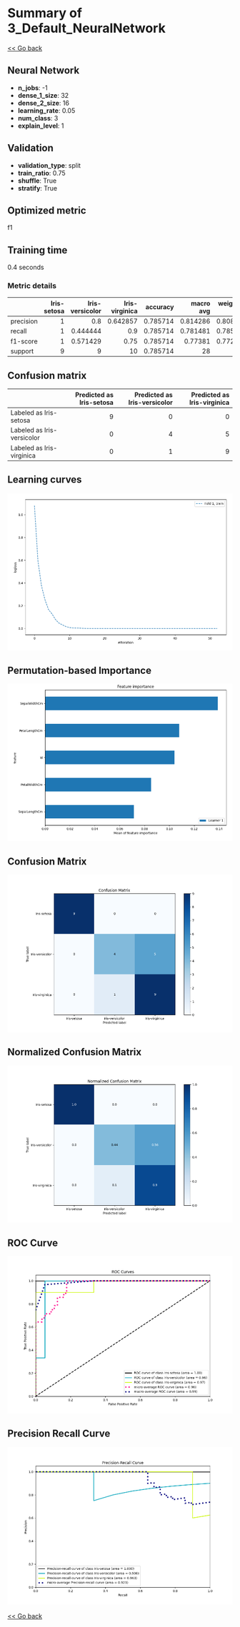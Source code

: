 # Summary of 3_Default_NeuralNetwork

[<< Go back](../README.md)


## Neural Network
- **n_jobs**: -1
- **dense_1_size**: 32
- **dense_2_size**: 16
- **learning_rate**: 0.05
- **num_class**: 3
- **explain_level**: 1

## Validation
 - **validation_type**: split
 - **train_ratio**: 0.75
 - **shuffle**: True
 - **stratify**: True

## Optimized metric
f1

## Training time

0.4 seconds

### Metric details
|           |   Iris-setosa |   Iris-versicolor |   Iris-virginica |   accuracy |   macro avg |   weighted avg |   logloss |
|:----------|--------------:|------------------:|-----------------:|-----------:|------------:|---------------:|----------:|
| precision |             1 |          0.8      |         0.642857 |   0.785714 |    0.814286 |       0.808163 |   0.39419 |
| recall    |             1 |          0.444444 |         0.9      |   0.785714 |    0.781481 |       0.785714 |   0.39419 |
| f1-score  |             1 |          0.571429 |         0.75     |   0.785714 |    0.77381  |       0.772959 |   0.39419 |
| support   |             9 |          9        |        10        |   0.785714 |   28        |      28        |   0.39419 |


## Confusion matrix
|                            |   Predicted as Iris-setosa |   Predicted as Iris-versicolor |   Predicted as Iris-virginica |
|:---------------------------|---------------------------:|-------------------------------:|------------------------------:|
| Labeled as Iris-setosa     |                          9 |                              0 |                             0 |
| Labeled as Iris-versicolor |                          0 |                              4 |                             5 |
| Labeled as Iris-virginica  |                          0 |                              1 |                             9 |

## Learning curves
![Learning curves](learning_curves.png)

## Permutation-based Importance
![Permutation-based Importance](permutation_importance.png)
## Confusion Matrix

![Confusion Matrix](confusion_matrix.png)


## Normalized Confusion Matrix

![Normalized Confusion Matrix](confusion_matrix_normalized.png)


## ROC Curve

![ROC Curve](roc_curve.png)


## Precision Recall Curve

![Precision Recall Curve](precision_recall_curve.png)



[<< Go back](../README.md)
